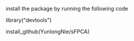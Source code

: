 install the package by running the following code

library("devtools")

install_github(YunlongNie/sFPCA)


